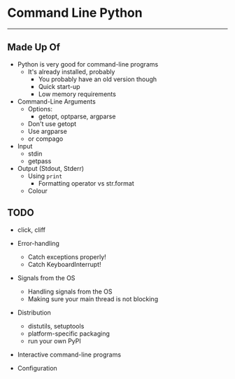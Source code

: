 # Command Line Python

----

## Made Up Of

* Python is very good for command-line programs
  * It's already installed, probably
      * You probably have an old version though
      * Quick start-up
      * Low memory requirements
* Command-Line Arguments
  * Options:
    * getopt, optparse, argparse
  * Don't use getopt
  * Use argparse
  * or compago
* Input
  * stdin
  * getpass
* Output (Stdout, Stderr)
  * Using `print`
    * Formatting operator vs str.format
  * Colour


## TODO

* click, cliff

* Error-handling
  * Catch exceptions properly!
  * Catch KeyboardInterrupt!
* Signals from the OS
  * Handling signals from the OS
  * Making sure your main thread is not blocking
* Distribution
  * distutils, setuptools
  * platform-specific packaging
  * run your own PyPI
* Interactive command-line programs
* Configuration

